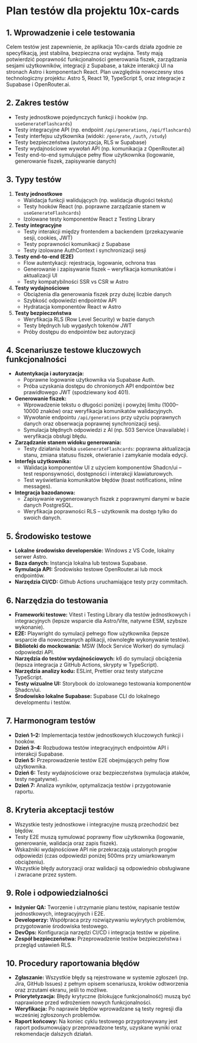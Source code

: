 # Plan testów dla projektu 10x-cards

## 1. Wprowadzenie i cele testowania
Celem testów jest zapewnienie, że aplikacja 10x-cards działa zgodnie ze specyfikacją, jest stabilna, bezpieczna oraz wydajna. Testy mają potwierdzić poprawność funkcjonalności generowania fiszek, zarządzania sesjami użytkowników, integracji z Supabase, a także interakcji UI na stronach Astro i komponentach React. Plan uwzględnia nowoczesny stos technologiczny projektu: Astro 5, React 19, TypeScript 5, oraz integracje z Supabase i OpenRouter.ai.

## 2. Zakres testów
- Testy jednostkowe pojedynczych funkcji i hooków (np. `useGenerateFlashcards`)
- Testy integracyjne API (np. endpoint `/api/generations`, `/api/flashcards`)
- Testy interfejsu użytkownika (widoki: `/generate`, `/auth`, `/study`)
- Testy bezpieczeństwa (autoryzacja, RLS w Supabase)
- Testy wydajnościowe wywołań API (np. komunikacja z OpenRouter.ai)
- Testy end-to-end symulujące pełny flow użytkownika (logowanie, generowanie fiszek, zapisywanie danych)

## 3. Typy testów
1. **Testy jednostkowe**
   - Walidacja funkcji walidujących (np. walidacja długości tekstu)
   - Testy hooków React (np. poprawne zarządzanie stanem w `useGenerateFlashcards`)
   - Izolowane testy komponentów React z Testing Library
2. **Testy integracyjne**
   - Testy interakcji między frontendem a backendem (przekazywanie sesji, cookies, JWT)
   - Testy poprawności komunikacji z Supabase
   - Testy izolowane AuthContext i synchronizacji sesji
3. **Testy end-to-end (E2E)**
   - Flow autentykacji: rejestracja, logowanie, ochrona tras
   - Generowanie i zapisywanie fiszek – weryfikacja komunikatów i aktualizacji UI
   - Testy kompatybilności SSR vs CSR w Astro
4. **Testy wydajnościowe**
   - Obciążenia dla generowania fiszek przy dużej liczbie danych
   - Szybkość odpowiedzi endpointów API
   - Hydratacja komponentów React w Astro
5. **Testy bezpieczeństwa**
   - Weryfikacja RLS (Row Level Security) w bazie danych
   - Testy błędnych lub wygasłych tokenów JWT
   - Próby dostępu do endpointów bez autoryzacji

## 4. Scenariusze testowe kluczowych funkcjonalności
- **Autentykacja i autoryzacja:**
  - Poprawne logowanie użytkownika via Supabase Auth.
  - Próba uzyskania dostępu do chronionych API endpointów bez prawidłowego JWT (spodziewany kod 401).
- **Generowanie fiszek:**
  - Wprowadzenie tekstu o długości poniżej i powyżej limitu (1000–10000 znaków) oraz weryfikacja komunikatów walidacyjnych.
  - Wywołanie endpointu `/api/generations` przy użyciu poprawnych danych oraz obserwacja poprawnej synchronizacji sesji.
  - Symulacja błędnych odpowiedzi z AI (np. 503 Service Unavailable) i weryfikacja obsługi błędu.
- **Zarządzanie stanem widoku generowania:**
  - Testy działania hooka `useGenerateFlashcards`: poprawna aktualizacja stanu, zmiana statusu fiszek, otwieranie i zamykanie modala edycji.
- **Interfejs użytkownika:**
  - Walidacja komponentów UI z użyciem komponentów Shadcn/ui – test responsywności, dostępności i interakcji klawiaturowych.
  - Test wyświetlania komunikatów błędów (toast notifications, inline messages).
- **Integracja bazodanowa:**
  - Zapisywanie wygenerowanych fiszek z poprawnymi danymi w bazie danych PostgreSQL.
  - Weryfikacja poprawności RLS – użytkownik ma dostęp tylko do swoich danych.
  
## 5. Środowisko testowe
- **Lokalne środowisko developerskie:** Windows z VS Code, lokalny serwer Astro.
- **Baza danych:** Instancja lokalna lub testowa Supabase.
- **Symulacja API:** Środowisko testowe OpenRouter.ai lub mock endpointów.
- **Narzędzia CI/CD:** Github Actions uruchamiające testy przy commitach.

## 6. Narzędzia do testowania
- **Frameworki testowe:** Vitest i Testing Library dla testów jednostkowych i integracyjnych (lepsze wsparcie dla Astro/Vite, natywne ESM, szybsze wykonanie).
- **E2E:** Playwright do symulacji pełnego flow użytkownika (lepsze wsparcie dla nowoczesnych aplikacji, równoległe wykonywanie testów).
- **Biblioteki do mockowania:** MSW (Mock Service Worker) do symulacji odpowiedzi API.
- **Narzędzia do testów wydajnościowych:** k6 do symulacji obciążenia (lepsza integracja z GitHub Actions, skrypty w TypeScript).
- **Narzędzia analizy kodu:** ESLint, Prettier oraz testy statyczne TypeScript.
- **Testy wizualne UI:** Storybook do izolowanego testowania komponentów Shadcn/ui.
- **Środowisko lokalne Supabase:** Supabase CLI do lokalnego developmentu i testów.

## 7. Harmonogram testów
- **Dzień 1–2:** Implementacja testów jednostkowych kluczowych funkcji i hooków.
- **Dzień 3–4:** Rozbudowa testów integracyjnych endpointów API i interakcji Supabase.
- **Dzień 5:** Przeprowadzenie testów E2E obejmujących pełny flow użytkownika.
- **Dzień 6:** Testy wydajnościowe oraz bezpieczeństwa (symulacja ataków, testy negatywne).
- **Dzień 7:** Analiza wyników, optymalizacja testów i przygotowanie raportu.

## 8. Kryteria akceptacji testów
- Wszystkie testy jednostkowe i integracyjne muszą przechodzić bez błędów.
- Testy E2E muszą symulować poprawny flow użytkownika (logowanie, generowanie, walidacja oraz zapis fiszek).
- Wskaźniki wydajnościowe API nie przekraczają ustalonych progów odpowiedzi (czas odpowiedzi poniżej 500ms przy umiarkowanym obciążeniu).
- Wszystkie błędy autoryzacji oraz walidacji są odpowiednio obsługiwane i zwracane przez system.

## 9. Role i odpowiedzialności
- **Inżynier QA:** Tworzenie i utrzymanie planu testów, napisanie testów jednostkowych, integracyjnych i E2E.
- **Developerzy:** Współpraca przy rozwiązywaniu wykrytych problemów, przygotowanie środowiska testowego.
- **DevOps:** Konfiguracja narzędzi CI/CD i integracja testów w pipeline.
- **Zespół bezpieczeństwa:** Przeprowadzenie testów bezpieczeństwa i przegląd ustawień RLS.

## 10. Procedury raportowania błędów
- **Zgłaszanie:** Wszystkie błędy są rejestrowane w systemie zgłoszeń (np. Jira, GitHub Issues) z pełnym opisem scenariusza, kroków odtworzenia oraz zrzutami ekranu, jeśli to możliwe.
- **Priorytetyzacja:** Błędy krytyczne (blokujące funkcjonalność) muszą być naprawione przed wdrożeniem nowych funkcjonalności.
- **Weryfikacja:** Po naprawie błędów wprowadzane są testy regresji dla wcześniej zgłoszonych problemów.
- **Raport końcowy:** Na koniec cyklu testowego przygotowywany jest raport podsumowujący przeprowadzone testy, uzyskane wyniki oraz rekomendacje dalszych działań.
